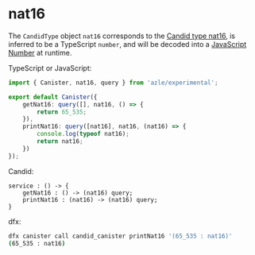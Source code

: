 # nat16

The `CandidType` object `nat16` corresponds to the [Candid type nat16](https://internetcomputer.org/docs/current/references/candid-ref#type-natn-and-intn), is inferred to be a TypeScript `number`, and will be decoded into a [JavaScript Number](https://developer.mozilla.org/en-US/docs/Web/JavaScript/Reference/Global_Objects/Number) at runtime.

TypeScript or JavaScript:

```typescript
import { Canister, nat16, query } from 'azle/experimental';

export default Canister({
    getNat16: query([], nat16, () => {
        return 65_535;
    }),
    printNat16: query([nat16], nat16, (nat16) => {
        console.log(typeof nat16);
        return nat16;
    })
});
```

Candid:

```
service : () -> {
    getNat16 : () -> (nat16) query;
    printNat16 : (nat16) -> (nat16) query;
}
```

dfx:

```bash
dfx canister call candid_canister printNat16 '(65_535 : nat16)'
(65_535 : nat16)
```
